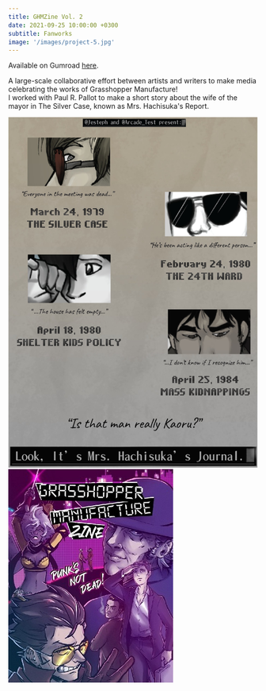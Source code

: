 ```yaml
---
title: GHMZine Vol. 2
date: 2021-09-25 10:00:00 +0300
subtitle: Fanworks
image: '/images/project-5.jpg'
---
```


Available on Gumroad <a href="https://ghmzine.gumroad.com/l/WKdDQ?layout=profile">here</a>.

A large-scale collaborative effort between artists and writers to make media celebrating the works of Grasshopper Manufacture!
<br> I worked with Paul R. Pallot to make a short story about the wife of the mayor in The Silver Case, known as Mrs. Hachisuka's Report.

<div class="gallery-box">
  <div class="gallery">
    <img src="/images/report.jpg" alt="Project">
  </div>
</div>


<div class="gallery-box">
  <div class="gallery">
    <img src="/images/project-5.jpg" alt="Project">
  </div>
</div>


